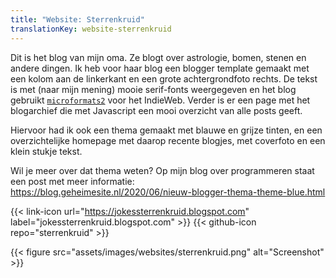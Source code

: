 ```yaml
---
title: "Website: Sterrenkruid"
translationKey: website-sterrenkruid
---
```


Dit is het blog van mijn oma. Ze blogt over astrologie, bomen, stenen en andere dingen. Ik heb voor haar blog een blogger template gemaakt met een kolom aan de linkerkant en een grote achtergrondfoto rechts. De tekst is met (naar mijn mening) mooie serif-fonts weergegeven en het blog gebruikt [`microformats2`](https://indieweb.org/microformats) voor het IndieWeb. Verder is er een page met het blogarchief die met Javascript een mooi overzicht van alle posts geeft.

Hiervoor had ik ook een thema gemaakt met blauwe en grijze tinten, en een overzichtelijke homepage met daarop recente blogjes, met coverfoto en een klein stukje tekst.

Wil je meer over dat thema weten? Op mijn blog over programmeren staat een post met meer informatie:  
<https://blog.geheimesite.nl/2020/06/nieuw-blogger-thema-theme-blue.html>

{{< link-icon url="https://jokessterrenkruid.blogspot.com" label="jokessterrenkruid.blogspot.com" >}} {{< github-icon repo="sterrenkruid" >}}

{{< figure src="assets/images/websites/sterrenkruid.png" alt="Screenshot" >}}
